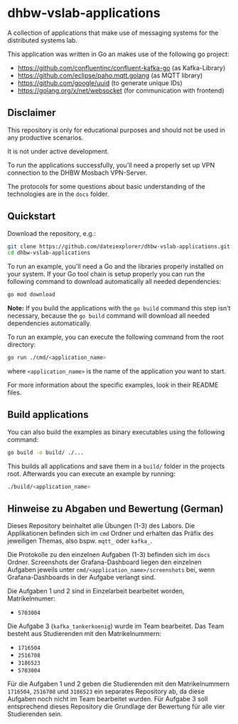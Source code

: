 # dhbw-vslab-applications

A collection of applications that make use of messaging systems for the
distributed systems lab.

This application was written in Go an makes use of the following go project:
- https://github.com/confluentinc/confluent-kafka-go (as Kafka-Library)
- https://github.com/eclipse/paho.mqtt.golang (as MQTT library)
- https://github.com/google/uuid (to generate unique IDs)
- https://golang.org/x/net/websocket (for communication with frontend)

## Disclaimer

This repository is only for educational purposes and should not be used in any
productive scenarios.

It is not under active development.

To run the applications successfully, you'll need a properly set up VPN
connection to the DHBW Mosbach VPN-Server.

The protocols for some questions about basic understanding of the technologies
are in the `docs` folder.

## Quickstart

Download the repository, e.g.:

```sh
git clone https://github.com/dateiexplorer/dhbw-vslab-applications.git
cd dhbw-vslab-applications
```

To run an example, you'll need a Go and the libraries properly installed on
your system. If your Go tool chain is setup properly you can run the following
command to download automatically all needed dependencies:

```sh
go mod download
```

**Note:** If you build the applications with the `go build` command this
step isn't necessary, because the `go build` command will download all needed
dependencies automatically.

To run an example, you can execute the following command from the root
directory:

```sh
go run ./cmd/<application_name>
```

where `<application_name>` is the name of the application you want to start.

For more information about the specific examples, look in their README files.

## Build applications

You can also build the examples as binary executables using the following
command:

```sh
go build -o build/ ./...
```

This builds all applications and save them in a `build/` folder in the projects
root. Afterwards you can execute an example by running:

```sh
./build/<application_name>
```

## Hinweise zu Abgaben und Bewertung (German)

Dieses Repository beinhaltet alle Übungen (1-3) des Labors. Die Applikationen
befinden sich im `cmd` Ordner und erhalten das Präfix des jeweiligen Themas,
also bspw. `mqtt_` oder `kafka_`.

Die Protokolle zu den einzelnen Aufgaben (1-3) befinden sich im `docs` Ordner.
Screenshots der Grafana-Dashboard liegen den einzelnen Aufgaben jeweils unter
`cmd/<application_name>/screenshots` bei, wenn Grafana-Dashboards in der
Aufgabe verlangt sind.

Die Aufgaben 1 und 2 sind in Einzelarbeit bearbeitet worden, Matrikelnnumer:
- `5703004` 

Die Aufgabe 3 (`kafka_tankerkoenig`) wurde im Team bearbeitet. Das Team
besteht aus Studierenden mit den Matrikelnummern:

- `1716504`
- `2516708`
- `3186523`
- `5703004`

Für die Aufgaben 1 und 2 geben die Studierenden mit den Matrikelnummern
`1716504`, `2516708` und `3186523` ein separates Repository ab, da diese
Aufgaben noch nicht im Team bearbeitet wurden.
Für Aufgabe 3 soll entsprechend dieses Repository die Grundlage der Bewertung
für alle vier Studierenden sein.
